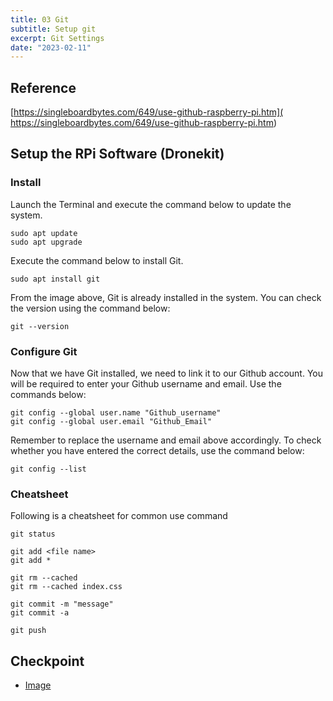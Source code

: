 ```yaml
---
title: 03 Git
subtitle: Setup git 
excerpt: Git Settings
date: "2023-02-11"
---
```


## Reference
[https://singleboardbytes.com/649/use-github-raspberry-pi.htm](
https://singleboardbytes.com/649/use-github-raspberry-pi.htm)

## Setup the RPi Software (Dronekit)
### Install
Launch the Terminal and execute the command below to update the system.
```
sudo apt update
sudo apt upgrade
```

Execute the command below to install Git.
```
sudo apt install git
```

From the image above, Git is already installed in the system. You can check the version using the command below:
```
git --version
```

### Configure Git
Now that we have Git installed, we need to link it to our Github account. You will be required to enter your Github username and email. Use the commands below:
```
git config --global user.name "Github_username"
git config --global user.email "Github_Email"
```

Remember to replace the username and email above accordingly. To check whether you have entered the correct details, use the command below:
```
git config --list
```

### Cheatsheet
Following is a cheatsheet for common use command
```
git status

git add <file name>
git add *

git rm --cached
git rm --cached index.css

git commit -m "message"
git commit -a

git push
```

## Checkpoint
- [Image](https://rice.box.com/s/gqvkbpzc6myromcu51wndgpwqs7dah9m)